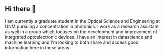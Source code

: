 ## Hi there 👋

I am currently a graduate student in the Optical Science and Engineering at UNM pursuing a concentration in photonics. I work as a research assistant as well
in a group which focuses on the development and improvement of integrated optoelectronic devices. I have an interest in datascience and machine learning
and I'm looking to both share and access good information here in these areas. 
